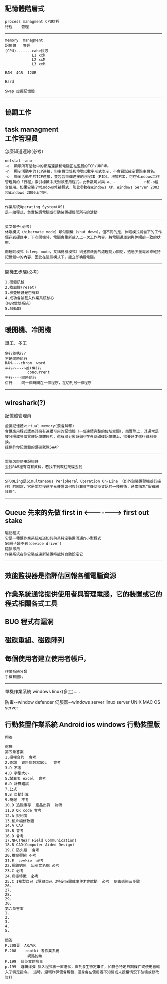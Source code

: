  記憶體階層式
----------------------------
```
process managment CPU排程
行程    管理
```
----------------------------
```
memory  managment
記憶體   管理
(CPU)-------cahe快取
            L1 xxk
            L2 xxM
            L3 xxM

RAM  4GB  12GB

Hard

Swap 虛擬記憶體
```
----------------------------
協調工作
----------------------------
task managment  
工作管理員
----------------------------
怎麼知道連線(必考)
```
netstat -ano
-a	顯示所有活動中的網路連接和電腦正在監聽的TCP/UDP埠。
-n	顯示活動中的TCP連接，但主機位址和埠號以數字形式表示，不會嘗試確定實際主機名。
-o	顯示活動中的TCP連接，並包含每個連接的行程ID（PID）。根據PID，可在Windows工作管理員的「行程」索引標籤中找到該應用程式。此參數可以與-a、-             n和-p組合使用。如果安裝了Windows修補程式，則此參數在Windows XP、Windows Server 2003和Windows 2000上可用。
```
----------------------------
```
作業系統Operating System(OS)
是一組程式，負責協調電腦或行動裝置硬體間所有的活動
```
----------------------------
```
英文句子(必考)
休眠模式（hibernate mode）類似關機（shut down），但不同的是，休眠模式將當下的工作儲存到硬碟中，下次開機時，電腦會重新載入上一次工作內容，將電腦還原到與休眠前一致的狀態。

而睡眠模式（sleep mode，又稱待機模式）則是將機器的處理能力關閉，透過少量電源來維持記憶體中的內容，因此在這個模式下，能立即喚醒電腦。
```
----------------------------
開機五步驟(必考)
```
1.硬體訊號
2.找韌體(reset)
3.檢查硬體是否有缺
4.成功會被載入作業系統核心
(MBR做雙系統)
5.啟動OS
```
----------------------------
暖開機、冷開機
----------------------------
單工、多工
```
併行並執行?
不是同時執行
RAM----chrom  word
平行<---->並(併)行
          concurrent
平行----同時執行
併行----同一個時間在一個程序，在切到另一個程序
```
----------------------------
wireshark(?)
----------------------------
記憶體管理員
```
虛擬記憶體virtual memory(要會解釋)
會讓應用程式認為其擁有連續可用的記憶體（一個連續完整的位址空間），而實際上，其通常是被分隔成多個實體記憶體碎片，還有部分暫時儲存在外部磁碟記憶體上，需要時才進行資料交換。
提供許你記憶體的硬碟就教SWAP
```
----------------------------
```
電腦怎麼使用記憶體
去找RAM裡有沒有資料，若找不到載往硬碟去找
```
----------------------------
```
SPOOLing是Simultaneous Peripheral Operation On-Line （即外部裝置聯機並行操作）的縮寫，它是關於慢速字元裝置如何與計算機主機交換資訊的一種技術，通常稱為“假離線技術”。
```
----------------------------
Queue
先來的先做
first in <-------> first out
stake
----------------------------
```
驅動程式
它是一種讓作業系統知道如何與某特定裝置溝通的小型程式
5G網卡讀不到(device driver)
隨插即用
作業系統在你安裝或連新裝置時能夠自動設定它
```
----------------------------
效能監視器是指評估回報各種電腦資源
----------------------------
作業系統通常提供使用者與管理電腦，它的裝置或它的程式相關各式工具
----------------------------
BUG  程式有漏洞
----------------------------
磁碟重組、磁碟陣列
----------------------------
每個使用者建立使用者帳戶，
----------------------------
```
作業系統分類
手機有圖片
```
----------------------------
單機作業系統
windows linux(多工).....


防毒--window defender
伺服器--windows server
       linux   server
       UNIX
       MAC OS  server
       
行動裝置作業系統
       Android
       ios
       windows 行動裝置版
----------------------------
```
問答

選擇
第五章答案
1.授權合約  會考
2.查詢  資料庫旁寫SQL   會考
3.D 不考
4.D 字型大小
5.試算表 excel  會考
6.D 計算錯誤
7.公式
8.B 自動計算
9.簡報  不考
10.D 追蹤庫存  產品出貨  物流
11.D QR code 會考
12.A 銳利度
13.相片編修軟體
14.A CAD
15.B 會考
16.D 會考
17.NFC(Near Field Communication)
18.B CAD(Computer-Aided Design)
19.C 防火牆  會考
20.檔案壓縮 不考
21.B  cookie  必考
22.網路釣魚  出英文名稱 必考
23.C 必考
24.病毒特徵  必考
25.C 1複製自己 2隱藏自己 3特定時間或事件才會啟動  必考  病毒感染三步驟
26.
27.
28.
29.
30.
第六章答案
1.
2.
3.
4.
5.

簡答
P.208頁  AR/VR
P.208    rootki 考作業系統
          網路釣魚
P.199  寫英文的病毒
p.199  邏輯炸彈 插入程式後一直潛伏，直到發生特定事件，如符合特定日期條件或使用者輸入了特定指令。 這時，邏輯炸彈便會觸發，通常會在使用者不知情或未授權情況下破壞或修改資料

```














